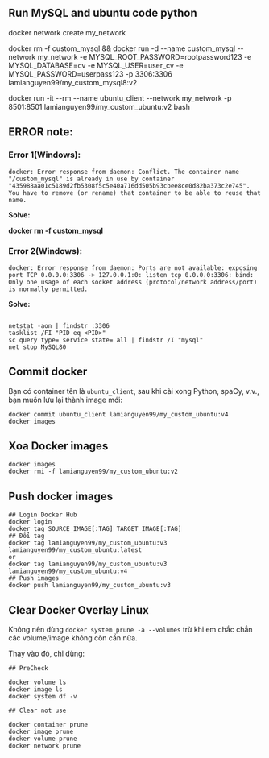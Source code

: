 ## Run MySQL and ubuntu code python 

docker network create my_network


docker rm -f custom_mysql && 
docker run -d --name custom_mysql --network my_network  -e MYSQL_ROOT_PASSWORD=rootpassword123 -e MYSQL_DATABASE=cv  -e MYSQL_USER=user_cv -e MYSQL_PASSWORD=userpass123  -p 3306:3306  lamianguyen99/my_custom_mysql8:v2

docker run -it --rm   --name ubuntu_client   --network my_network  -p 8501:8501   lamianguyen99/my_custom_ubuntu:v2   bash


## ERROR note:

### **Error 1(Windows):**

`docker: Error response from daemon: Conflict. The container name "/custom_mysql" is already in use by container "435988aa01c5189d2fb5308f5c5e40a716dd505b93cbee8ce0d82ba373c2e745". You have to remove (or rename) that container to be able to reuse that name.`

**Solve:**  
	
  **docker rm -f custom_mysql**

### **Error 2(Windows):**

`docker: Error response from daemon: Ports are not available: exposing port TCP 0.0.0.0:3306 -> 127.0.0.1:0: listen tcp 0.0.0.0:3306: bind: Only one usage of each socket address (protocol/network address/port) is normally permitted.
`

**Solve:**  
	
```

netstat -aon | findstr :3306
tasklist /FI "PID eq <PID>"
sc query type= service state= all | findstr /I "mysql"
net stop MySQL80
```


## Commit docker

Bạn có container tên là `ubuntu_client`, sau khi cài xong Python, spaCy, v.v., bạn muốn lưu lại thành image mới:

```
docker commit ubuntu_client lamianguyen99/my_custom_ubuntu:v4
docker images

```

## Xoa Docker images

```
docker images
docker rmi -f lamianguyen99/my_custom_ubuntu:v2

```

## Push docker images

```
## Login Docker Hub
docker login
docker tag SOURCE_IMAGE[:TAG] TARGET_IMAGE[:TAG]
## Đổi tag
docker tag lamianguyen99/my_custom_ubuntu:v3 lamianguyen99/my_custom_ubuntu:latest 
or
docker tag lamianguyen99/my_custom_ubuntu:v3 lamianguyen99/my_custom_ubuntu:v4
## Push images
docker push lamianguyen99/my_custom_ubuntu:v3

```

## Clear Docker Overlay Linux
Không nên dùng `docker system prune -a --volumes` trừ khi em chắc chắn các volume/image không còn cần nữa.

Thay vào đó, chỉ dùng:

```
## PreCheck 

docker volume ls
docker image ls
docker system df -v

## Clear not use

docker container prune
docker image prune
docker volume prune
docker network prune

```

